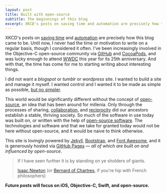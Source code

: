 ```yaml
---
layout: post
title: Built with open-source
subtitle: The beginnings of this blog
excerpt: XKCD's posts on saving time and automation are precisely how this blog came to be. Until now, I never had the time or motivation to write on a regular basis, though I considered it often. I've been increasingly involved in the Objective-C open-source community via GitHub and CocoaPods, and was lucky enough 
---
```


XKCD's posts on [saving time](http://xkcd.com/1205/) and [automation](http://xkcd.com/1319/) are precisely how this blog came to be. Until now, I never had the time or motivation to write on a regular basis, though I considered it often. I've been increasingly involved in the Objective-C open-source community via [GitHub](https://github.com/jessesquires) and [CocoaPods](http://cocoapods.org), and was lucky enough to attend [WWDC](https://developer.apple.com/wwdc) this year for its 25th anniversary. And with that, the time has come for me to starting writing about interesting things.

I did not want a *blogspot* or *tumblr* or *wordpress* site. I wanted to build a site and manage it myself. I wanted control and I wanted it to be made as simple as possible, [but no simpler](http://en.wikiquote.org/wiki/Albert_Einstein).

This world would be significantly different without the concept of [open-source](http://en.wikipedia.org/wiki/Open_source), an idea that has been around for millenia. Only through the processes of sharing, [collaboration](http://blogs.sciencemag.org/origins/2009/09/on-the-origin-of-cooperation.html), and [reciprocity](http://www.sciencedaily.com/releases/2013/08/130820094643.htm) did our ancestors establish a stable, thriving society. So much of the software in use today was built on, or written with the help of [open-source software](http://en.wikipedia.org/wiki/Open-source_software). The technologies and software and that we take for granted today would not be here without open-source, and it would be naive to think otherwise. 

This site is lovingly powered by [Jekyll](http://jekyllrb.com), [Bootstrap](http://getbootstrap.com), and [Font Awesome](http://fortawesome.github.io/Font-Awesome/), and it is generously hosted via [GitHub Pages](https://pages.github.com) &mdash; *all of which are built on and influenced by open-source*.

<blockquote>
	<p>If I have seen further it is by standing on ye sholders of giants.</p>
	<footer>
		<a href="http://en.wikiquote.org/wiki/Isaac_Newton" target="_blank">Isaac Newton</a>
		(or <a href="http://en.wikipedia.org/wiki/Bernard_of_Chartres" target="_blank">Bernard of Chartres</a>, if you're hip with French philosophers)
	</footer>
</blockquote>

**Future posts will focus on iOS, Objective-C, Swift, and open-source.**
